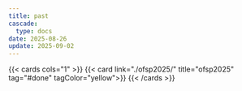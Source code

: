 ```yaml
---
title: past
cascade:
  type: docs
date: 2025-08-26
update: 2025-09-02
---
```



{{< cards cols="1" >}}
  {{< card link="./ofsp2025/" title="ofsp2025" tag="#done" tagColor="yellow">}}
{{< /cards >}}


